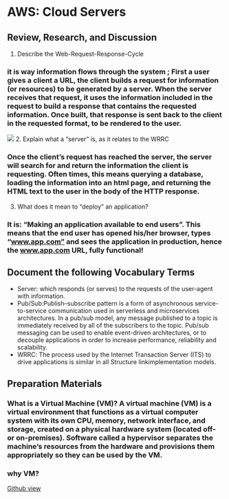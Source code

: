 # AWS: Cloud Servers
## Review, Research, and Discussion
1. Describe the Web-Request-Response-Cycle
### it is  way information flows through the system ; First a user gives a client a URL, the client builds a request for information (or resources) to be generated by a server. When the server receives that request, it uses the information included in the request to build a response that contains the requested information. Once built, that response is sent back to the client in the requested format, to be rendered to the user.
![](https://miro.medium.com/max/1394/1*fPLxbzS5zdJlKrzxf4VVXQ.png)
2. Explain what a “server” is, as it relates to the WRRC
### Once the client’s request has reached the server, the server will search for and return the information the client is requesting. Often times, this means querying a database, loading the information into an html page, and returning the HTML text to the user in the body of the HTTP response.
3. What does it mean to “deploy” an application?
### It is: “Making an application available to end users”. This means that the end user has opened his/her browser, types “www.app.com” and sees the application in production, hence the www.app.com URL, fully functional!

## Document the following Vocabulary Terms
+ Server: which responds (or serves) to the requests of the user-agent with information.
+ Pub/Sub:Publish–subscribe pattern is a form of asynchronous service-to-service communication used in serverless and microservices architectures. In a pub/sub model, any message published to a topic is immediately received by all of the subscribers to the topic. Pub/sub messaging can be used to enable event-driven architectures, or to decouple applications in order to increase performance, reliability and scalability.
+ WRRC: The process used by the Internet Transaction Server (ITS) to drive applications is similar in all Structure linkimplementation models.


## Preparation Materials

### What is a Virtual Machine (VM)? A virtual machine (VM) is a virtual environment that functions as a virtual computer system with its own CPU, memory, network interface, and storage, created on a physical hardware system (located off- or on-premises). Software called a hypervisor separates the machine’s resources from the hardware and provisions them appropriately so they can be used by the VM. 
### why VM?




























[Github view](https://github.com/sbkhaloof/growthmindsit)